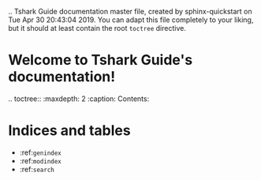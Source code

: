 .. Tshark Guide documentation master file, created by
   sphinx-quickstart on Tue Apr 30 20:43:04 2019.
   You can adapt this file completely to your liking, but it should at least
   contain the root `toctree` directive.

Welcome to Tshark Guide's documentation!
========================================

.. toctree::
   :maxdepth: 2
   :caption: Contents:



Indices and tables
==================

* :ref:`genindex`
* :ref:`modindex`
* :ref:`search`
